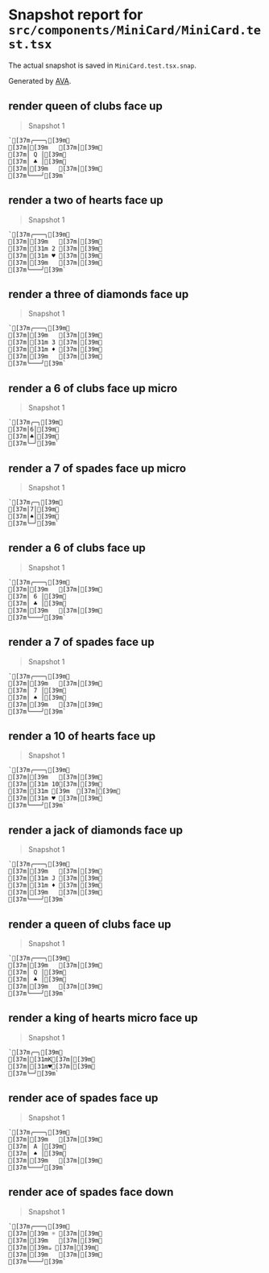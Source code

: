 # Snapshot report for `src/components/MiniCard/MiniCard.test.tsx`

The actual snapshot is saved in `MiniCard.test.tsx.snap`.

Generated by [AVA](https://avajs.dev).

## render queen of clubs face up

> Snapshot 1

    `[37m╭───╮[39m␊
    [37m│[39m   [37m│[39m␊
    [37m│ Q │[39m␊
    [37m│ ♣ │[39m␊
    [37m│[39m   [37m│[39m␊
    [37m╰───╯[39m`

## render a two of hearts face up

> Snapshot 1

    `[37m╭───╮[39m␊
    [37m│[39m   [37m│[39m␊
    [37m│[31m 2 [37m│[39m␊
    [37m│[31m ♥ [37m│[39m␊
    [37m│[39m   [37m│[39m␊
    [37m╰───╯[39m`

## render a three of diamonds face up

> Snapshot 1

    `[37m╭───╮[39m␊
    [37m│[39m   [37m│[39m␊
    [37m│[31m 3 [37m│[39m␊
    [37m│[31m ♦ [37m│[39m␊
    [37m│[39m   [37m│[39m␊
    [37m╰───╯[39m`

## render a 6 of clubs face up micro

> Snapshot 1

    `[37m╭─╮[39m␊
    [37m│6│[39m␊
    [37m│♣│[39m␊
    [37m╰─╯[39m`

## render a 7 of spades face up micro

> Snapshot 1

    `[37m╭─╮[39m␊
    [37m│7│[39m␊
    [37m│♠│[39m␊
    [37m╰─╯[39m`

## render a 6 of clubs face up

> Snapshot 1

    `[37m╭───╮[39m␊
    [37m│[39m   [37m│[39m␊
    [37m│ 6 │[39m␊
    [37m│ ♣ │[39m␊
    [37m│[39m   [37m│[39m␊
    [37m╰───╯[39m`

## render a 7 of spades face up

> Snapshot 1

    `[37m╭───╮[39m␊
    [37m│[39m   [37m│[39m␊
    [37m│ 7 │[39m␊
    [37m│ ♠ │[39m␊
    [37m│[39m   [37m│[39m␊
    [37m╰───╯[39m`

## render a 10 of hearts face up

> Snapshot 1

    `[37m╭───╮[39m␊
    [37m│[39m   [37m│[39m␊
    [37m│[31m 10[37m│[39m␊
    [37m│[31m [39m  [37m│[39m␊
    [37m│[31m ♥ [37m│[39m␊
    [37m╰───╯[39m`

## render a jack of diamonds face up

> Snapshot 1

    `[37m╭───╮[39m␊
    [37m│[39m   [37m│[39m␊
    [37m│[31m J [37m│[39m␊
    [37m│[31m ♦ [37m│[39m␊
    [37m│[39m   [37m│[39m␊
    [37m╰───╯[39m`

## render a queen of clubs face up

> Snapshot 1

    `[37m╭───╮[39m␊
    [37m│[39m   [37m│[39m␊
    [37m│ Q │[39m␊
    [37m│ ♣ │[39m␊
    [37m│[39m   [37m│[39m␊
    [37m╰───╯[39m`

## render a king of hearts micro face up

> Snapshot 1

    `[37m╭─╮[39m␊
    [37m│[31mK[37m│[39m␊
    [37m│[31m♥[37m│[39m␊
    [37m╰─╯[39m`

## render ace of spades face up

> Snapshot 1

    `[37m╭───╮[39m␊
    [37m│[39m   [37m│[39m␊
    [37m│ A │[39m␊
    [37m│ ♠ │[39m␊
    [37m│[39m   [37m│[39m␊
    [37m╰───╯[39m`

## render ace of spades face down

> Snapshot 1

    `[37m╭───╮[39m␊
    [37m│[39m ☼ [37m│[39m␊
    [37m│[39m   [37m│[39m␊
    [37m│[39m☕︎ [37m│[39m␊
    [37m│[39m   [37m│[39m␊
    [37m╰───╯[39m`
